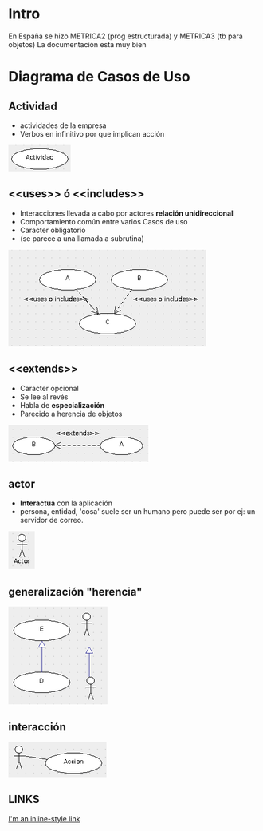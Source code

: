 # Intro
En España se hizo METRICA2 (prog estructurada) y METRICA3 (tb para objetos)
La documentación esta muy bien

# Diagrama de Casos de Uso

## Actividad
- actividades de la empresa
- Verbos en infinitivo por que implican acción

![Alt text](img/actividad.png)

## <<uses\>\> ó <<includes\>\>
- Interacciones llevada a cabo por actores __relación unidireccional__
- Comportamiento común entre varios Casos de uso
- Caracter obligatorio
- (se parece a una llamada a subrutina)

![Alt text](img/uses_o_includes.png)

## <<extends\>\>
- Caracter opcional
- Se lee al revés
- Habla de __especialización__
- Parecido a herencia de objetos


![Alt text](img/extends.png)

## actor
- __Interactua__ con la aplicación
- persona, entidad, 'cosa' suele ser un humano pero puede ser por ej: un servidor de correo. 

![Alt text](img/actor.png)

## generalización "herencia"
![Alt text](img/generalizacion_o_herencia.png)

## interacción
![Alt text](img/interaccion.png)
## LINKS
[I'm an inline-style link](https://www.google.com)
